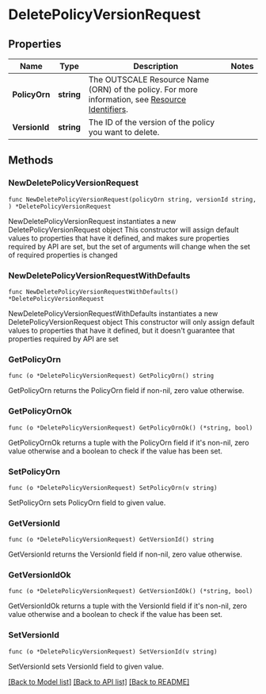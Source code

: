 # DeletePolicyVersionRequest

## Properties

Name | Type | Description | Notes
------------ | ------------- | ------------- | -------------
**PolicyOrn** | **string** | The OUTSCALE Resource Name (ORN) of the policy. For more information, see [Resource Identifiers](https://docs.outscale.com/en/userguide/Resource-Identifiers.html). | 
**VersionId** | **string** | The ID of the version of the policy you want to delete. | 

## Methods

### NewDeletePolicyVersionRequest

`func NewDeletePolicyVersionRequest(policyOrn string, versionId string, ) *DeletePolicyVersionRequest`

NewDeletePolicyVersionRequest instantiates a new DeletePolicyVersionRequest object
This constructor will assign default values to properties that have it defined,
and makes sure properties required by API are set, but the set of arguments
will change when the set of required properties is changed

### NewDeletePolicyVersionRequestWithDefaults

`func NewDeletePolicyVersionRequestWithDefaults() *DeletePolicyVersionRequest`

NewDeletePolicyVersionRequestWithDefaults instantiates a new DeletePolicyVersionRequest object
This constructor will only assign default values to properties that have it defined,
but it doesn't guarantee that properties required by API are set

### GetPolicyOrn

`func (o *DeletePolicyVersionRequest) GetPolicyOrn() string`

GetPolicyOrn returns the PolicyOrn field if non-nil, zero value otherwise.

### GetPolicyOrnOk

`func (o *DeletePolicyVersionRequest) GetPolicyOrnOk() (*string, bool)`

GetPolicyOrnOk returns a tuple with the PolicyOrn field if it's non-nil, zero value otherwise
and a boolean to check if the value has been set.

### SetPolicyOrn

`func (o *DeletePolicyVersionRequest) SetPolicyOrn(v string)`

SetPolicyOrn sets PolicyOrn field to given value.


### GetVersionId

`func (o *DeletePolicyVersionRequest) GetVersionId() string`

GetVersionId returns the VersionId field if non-nil, zero value otherwise.

### GetVersionIdOk

`func (o *DeletePolicyVersionRequest) GetVersionIdOk() (*string, bool)`

GetVersionIdOk returns a tuple with the VersionId field if it's non-nil, zero value otherwise
and a boolean to check if the value has been set.

### SetVersionId

`func (o *DeletePolicyVersionRequest) SetVersionId(v string)`

SetVersionId sets VersionId field to given value.



[[Back to Model list]](../README.md#documentation-for-models) [[Back to API list]](../README.md#documentation-for-api-endpoints) [[Back to README]](../README.md)


